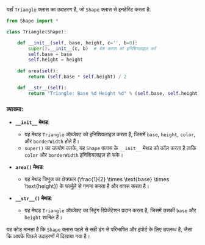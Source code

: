यहाँ `Triangle` क्लास का उदाहरण है, जो `Shape` क्लास से इनहेरिट करता है:

```python
from Shape import *

class Triangle(Shape):

    def __init__(self, base, height, c='', b=0):
        super().__init__(c, b)  # बेस क्लास को इनिशियलाइज़ करें
        self.base = base
        self.height = height
        
    def area(self):
        return (self.base * self.height) / 2

    def __str__(self):
        return "Triangle: Base %d Height %d" % (self.base, self.height)
```

### व्याख्या:
- **`__init__` मेथड**:
  - यह मेथड `Triangle` ऑब्जेक्ट को इनिशियलाइज़ करता है, जिसमें `base`, `height`, `color`, और `borderWidth` होते हैं।
  - `super()` का उपयोग करके, यह `Shape` क्लास के `__init__` मेथड को कॉल करता है ताकि `color` और `borderWidth` इनिशियलाइज़ हो सके।

- **`area()` मेथड**:
  - यह मेथड त्रिभुज का क्षेत्रफल \(\frac{1}{2} \times \text{base} \times \text{height}\) के फार्मूले से गणना करता है और वापस करता है।

- **`__str__()` मेथड**:
  - यह मेथड `Triangle` ऑब्जेक्ट का स्ट्रिंग रिप्रेजेंटेशन प्रदान करता है, जिसमें उसकी `base` और `height` शामिल हैं।

यह कोड मानता है कि `Shape` क्लास पहले से सही ढंग से परिभाषित और इंपोर्ट के लिए उपलब्ध है, जैसा कि आपके पिछले उदाहरणों में दिखाया गया है।
